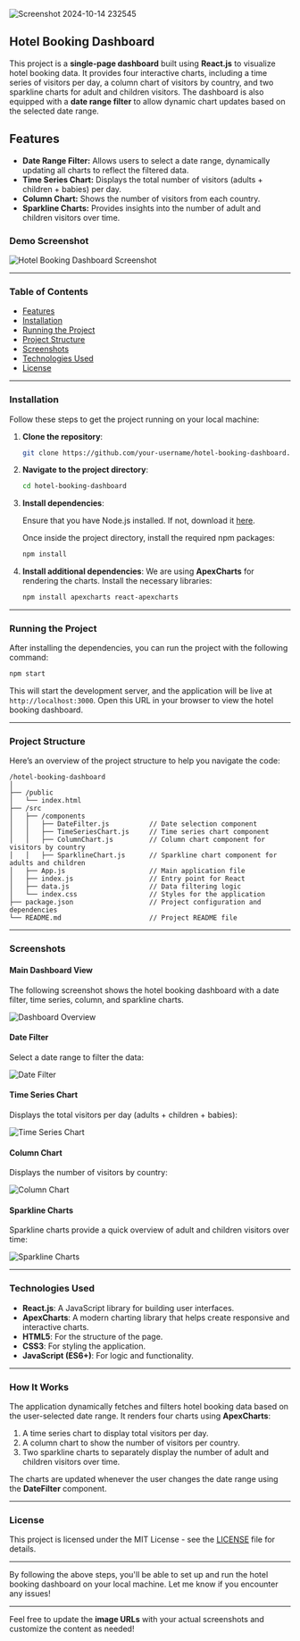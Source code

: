 ![Screenshot 2024-10-14 232545](https://github.com/user-attachments/assets/c3867d4f-f8ad-4268-aa88-7b7f495ac2c9)

## Hotel Booking Dashboard

This project is a **single-page dashboard** built using **React.js** to visualize hotel booking data. It provides four interactive charts, including a time series of visitors per day, a column chart of visitors by country, and two sparkline charts for adult and children visitors. The dashboard is also equipped with a **date range filter** to allow dynamic chart updates based on the selected date range.

## Features
- **Date Range Filter:** Allows users to select a date range, dynamically updating all charts to reflect the filtered data.
- **Time Series Chart:** Displays the total number of visitors (adults + children + babies) per day.
- **Column Chart:** Shows the number of visitors from each country.
- **Sparkline Charts:** Provides insights into the number of adult and children visitors over time.
  
### Demo Screenshot
![Hotel Booking Dashboard Screenshot](screenshot.png)

---

### Table of Contents
- [Features](#features)
- [Installation](#installation)
- [Running the Project](#running-the-project)
- [Project Structure](#project-structure)
- [Screenshots](#screenshots)
- [Technologies Used](#technologies-used)
- [License](#license)

---

### Installation

Follow these steps to get the project running on your local machine:

1. **Clone the repository**:

   ```bash
   git clone https://github.com/your-username/hotel-booking-dashboard.git
   ```

2. **Navigate to the project directory**:

   ```bash
   cd hotel-booking-dashboard
   ```

3. **Install dependencies**:

   Ensure that you have Node.js installed. If not, download it [here](https://nodejs.org/).

   Once inside the project directory, install the required npm packages:

   ```bash
   npm install
   ```

4. **Install additional dependencies**:
   We are using **ApexCharts** for rendering the charts. Install the necessary libraries:

   ```bash
   npm install apexcharts react-apexcharts
   ```

---

### Running the Project

After installing the dependencies, you can run the project with the following command:

```bash
npm start
```

This will start the development server, and the application will be live at `http://localhost:3000`. Open this URL in your browser to view the hotel booking dashboard.

---

### Project Structure

Here’s an overview of the project structure to help you navigate the code:

```
/hotel-booking-dashboard
│
├── /public
│   └── index.html
├── /src
│   ├── /components
│   │   ├── DateFilter.js          // Date selection component
│   │   ├── TimeSeriesChart.js     // Time series chart component
│   │   ├── ColumnChart.js         // Column chart component for visitors by country
│   │   ├── SparklineChart.js      // Sparkline chart component for adults and children
│   ├── App.js                     // Main application file
│   ├── index.js                   // Entry point for React
│   ├── data.js                    // Data filtering logic
│   └── index.css                  // Styles for the application
├── package.json                   // Project configuration and dependencies
└── README.md                      // Project README file
```

---

### Screenshots

#### Main Dashboard View
The following screenshot shows the hotel booking dashboard with a date filter, time series, column, and sparkline charts.

![Dashboard Overview](screenshot.png)

#### Date Filter
Select a date range to filter the data:

![Date Filter](date-filter.png)

#### Time Series Chart
Displays the total visitors per day (adults + children + babies):

![Time Series Chart](time-series.png)

#### Column Chart
Displays the number of visitors by country:

![Column Chart](column-chart.png)

#### Sparkline Charts
Sparkline charts provide a quick overview of adult and children visitors over time:

![Sparkline Charts](sparkline-charts.png)

---

### Technologies Used

- **React.js**: A JavaScript library for building user interfaces.
- **ApexCharts**: A modern charting library that helps create responsive and interactive charts.
- **HTML5**: For the structure of the page.
- **CSS3**: For styling the application.
- **JavaScript (ES6+)**: For logic and functionality.

---

### How It Works

The application dynamically fetches and filters hotel booking data based on the user-selected date range. It renders four charts using **ApexCharts**:
1. A time series chart to display total visitors per day.
2. A column chart to show the number of visitors per country.
3. Two sparkline charts to separately display the number of adult and children visitors over time.

The charts are updated whenever the user changes the date range using the **DateFilter** component.

---

### License

This project is licensed under the MIT License - see the [LICENSE](LICENSE) file for details.

---

By following the above steps, you'll be able to set up and run the hotel booking dashboard on your local machine. Let me know if you encounter any issues!

---

Feel free to update the **image URLs** with your actual screenshots and customize the content as needed!
